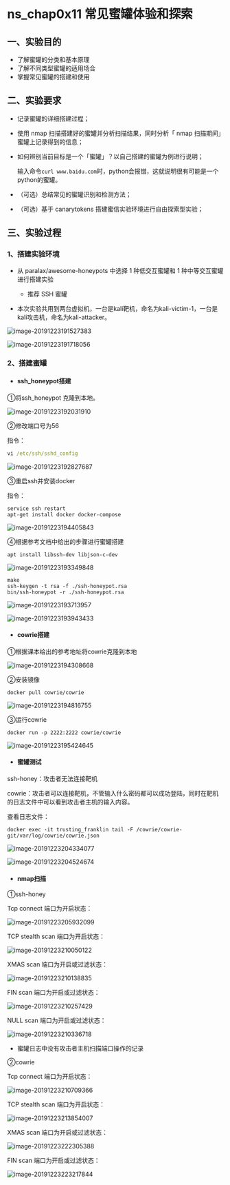 # ns_chap0x11  常见蜜罐体验和探索

## 一、实验目的

- 了解蜜罐的分类和基本原理
- 了解不同类型蜜罐的适用场合
- 掌握常见蜜罐的搭建和使用

## 二、实验要求

- 记录蜜罐的详细搭建过程；

- 使用 nmap 扫描搭建好的蜜罐并分析扫描结果，同时分析「 nmap 扫描期间」蜜罐上记录得到的信息；

- 如何辨别当前目标是一个「蜜罐」？以自己搭建的蜜罐为例进行说明；

  输入命令`curl www.baidu.com`时，python会报错，这就说明很有可能是一个python的蜜罐。

- （可选）总结常见的蜜罐识别和检测方法；

- （可选）基于 canarytokens 搭建蜜信实验环境进行自由探索型实验；

## 三、实验过程

### 1、搭建实验环境

- 从 paralax/awesome-honeypots 中选择 1 种低交互蜜罐和 1 种中等交互蜜罐进行搭建实验
  - 推荐 SSH 蜜罐

- 本次实验共用到两台虚拟机，一台是kali靶机，命名为kali-victim-1，一台是kali攻击机，命名为kali-attacker。

![image-20191223191527383](C:\Users\66459\AppData\Roaming\Typora\typora-user-images\1.png)

![image-20191223191718056](C:\Users\66459\AppData\Roaming\Typora\typora-user-images\2.png)

### 2、搭建蜜罐

- #### ssh_honeypot搭建

①将ssh_honeypot 克隆到本地。

![image-20191223192031910](C:\Users\66459\AppData\Roaming\Typora\typora-user-images\3.png)

②修改端口号为56

指令：

```cmd
vi /etc/ssh/sshd_config
```

![image-20191223192827687](C:\Users\66459\AppData\Roaming\Typora\typora-user-images\4.png)

③重启ssh并安装docker

指令：

```
service ssh restart
apt-get install docker docker-compose
```

![image-20191223194405843](C:\Users\66459\AppData\Roaming\Typora\typora-user-images\image-20191223194405843.png)

④根据参考文档中给出的步骤进行蜜罐搭建

```
apt install libssh-dev libjson-c-dev
```

![image-20191223193349848](C:\Users\66459\AppData\Roaming\Typora\typora-user-images\6.png)

```
make
ssh-keygen -t rsa -f ./ssh-honeypot.rsa
bin/ssh-honeypot -r ./ssh-honeypot.rsa
```

![image-20191223193713957](C:\Users\66459\AppData\Roaming\Typora\typora-user-images\7.png)

![image-20191223193943433](C:\Users\66459\AppData\Roaming\Typora\typora-user-images\8.png)

- #### cowrie搭建

①根据课本给出的参考地址将cowrie克隆到本地

![image-20191223194308668](C:\Users\66459\AppData\Roaming\Typora\typora-user-images\9.png)

②安装镜像 

```
docker pull cowrie/cowrie
```

![image-20191223194816755](C:\Users\66459\AppData\Roaming\Typora\typora-user-images\10.png)

③运行cowrie

```
docker run -p 2222:2222 cowrie/cowrie
```

![image-20191223195424645](C:\Users\66459\AppData\Roaming\Typora\typora-user-images\11.png)

- #### 蜜罐测试

ssh-honey：攻击者无法连接靶机

cowrie：攻击者可以连接靶机，不管输入什么密码都可以成功登陆，同时在靶机的日志文件中可以看到攻击者主机的输入内容。

查看日志文件：

```
docker exec -it trusting_franklin tail -F /cowrie/cowrie-git/var/log/cowrie/cowrie.json
```

![image-20191223204334077](C:\Users\66459\AppData\Roaming\Typora\typora-user-images\12.png)

![image-20191223204524674](C:\Users\66459\AppData\Roaming\Typora\typora-user-images\13.png)

- #### nmap扫描

①ssh-honey

Tcp connect 端口为开启状态：

![image-20191223205932099](C:\Users\66459\AppData\Roaming\Typora\typora-user-images\14.png)

TCP stealth scan 端口为开启状态：

![image-20191223210050122](C:\Users\66459\AppData\Roaming\Typora\typora-user-images\15.png)

XMAS scan 端口为开启或过滤状态：

![image-20191223210138835](C:\Users\66459\AppData\Roaming\Typora\typora-user-images\16.png)

FIN scan 端口为开启或过滤状态：

![image-20191223210257429](C:\Users\66459\AppData\Roaming\Typora\typora-user-images\17.png)

NULL scan 端口为开启或过滤状态：

![image-20191223210336718](C:\Users\66459\AppData\Roaming\Typora\typora-user-images\18.png)

- 蜜罐日志中没有攻击者主机扫描端口操作的记录

②cowrie

Tcp connect 端口为开启状态：

![image-20191223210709366](C:\Users\66459\AppData\Roaming\Typora\typora-user-images\19.png)

TCP stealth scan 端口为开启状态：

![image-20191223213854007](C:\Users\66459\AppData\Roaming\Typora\typora-user-images\20.png)

XMAS scan 端口为开启或过滤状态：

![image-20191223222305388](C:\Users\66459\AppData\Roaming\Typora\typora-user-images\21.png)

FIN scan 端口为开启或过滤状态：

![image-20191223223217844](C:\Users\66459\AppData\Roaming\Typora\typora-user-images\22.png)